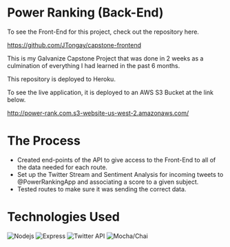 # Power Ranking (Back-End)

To see the Front-End for this project, check out the repository here.

https://github.com/JTongay/capstone-frontend

This is my Galvanize Capstone Project that was done in 2 weeks as a culmination of everything I had learned in the past 6 months.

This repository is deployed to Heroku.

To see the live application, it is deployed to an AWS S3 Bucket at the link below.

http://power-rank.com.s3-website-us-west-2.amazonaws.com/

# The Process

* Created end-points of the API to give access to the Front-End to all of the data needed for each route.
* Set up the Twitter Stream and Sentiment Analysis for incoming tweets to @PowerRankingApp and associating a score to a given subject.
* Tested routes to make sure it was sending the correct data.

# Technologies Used

![Nodejs](http://thisdavej.com/wp-content/uploads/2016/02/nodejs-logo.png)
![Express](https://upload.wikimedia.org/wikipedia/commons/6/64/Expressjs.png)
![Twitter API](https://pbs.twimg.com/profile_images/605808184918278144/pxItPKY7.png)
![Mocha/Chai](http://mherman.org/images/mocha-chaijs.png)
